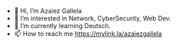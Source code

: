 - 👋 Hi, I’m Azaiez Gallela
- 👀 I’m interested in Network, CyberSecurity, Web Dev.
- 🌱 I’m currently learning Deutsch.
- 📫 How to reach me https://mylink.la/azaiezgallela
